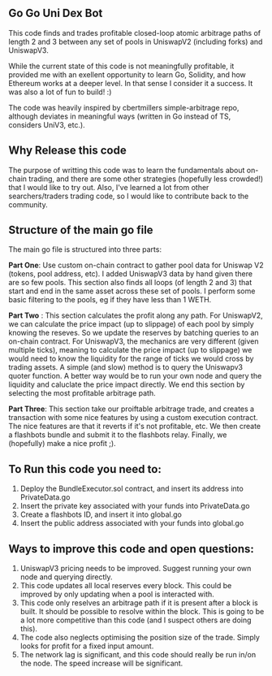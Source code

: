## Go Go Uni Dex Bot
This code finds and trades profitable closed-loop atomic arbitrage paths of length 2 and 3 between any set of pools in UniswapV2 (including forks) and UniswapV3.

While the current state of this code is not meaningfully profitable, it provided me with an exellent opportunity to learn Go, Solidity, and how Ethereum works at a deeper level. In that sense I consider it a success. It was also a lot of fun to build! :)

The code was heavily inspired by cbertmillers simple-arbitrage repo, although deviates in meaningful ways (written in Go instead of TS, considers UniV3, etc.).

## Why Release this code
The purpose of writting this code was to learn the fundamentals about on-chain trading, and there are some other strategies (hopefully less crowded!) that I would like to try out. Also, I've learned a lot from other searchers/traders trading code, so I would like to contribute back to the community.

## Structure of the main go file

The main go file is structured into three parts:

**Part One**: 
Use custom on-chain contract to gather pool data for Uniswap V2 (tokens, pool address, etc). I added UniswapV3 data by hand given there are so few pools.
This section also finds all loops (of length 2 and 3) that start and end in the same asset across these set of pools.
I perform some basic filtering to the pools, eg if they have less than 1 WETH.
 
**Part Two** : 
This section calculates the profit along any path.
For UniswapV2, we can calculate the price impact (up to slippage) of each pool by simply knowing the reseves. So we update the reserves by batching queries to an on-chain contract.
For UniswapV3, the mechanics are very different (given multiple ticks), meaning to calculate the price impact (up to slippage) we would need to know the liquidity for the range of ticks we would cross by trading assets. A simple (and slow) method is to query the Uniswapv3 quoter function. A better way would be to run your own node and query the liquidity and caluclate the price impact directly.
We end this section by selecting the most profitable arbitrage path.

**Part Three**: 
This section take our proiftable arbitrage trade, and creates a transaction with some nice features by using a custom execution contract.
The nice features are that it reverts if it's not profitable, etc.
We then create a flashbots bundle and submit it to the flashbots relay.
Finally, we (hopefully) make a nice profit ;).

## To Run this code you need to:
1. Deploy the BundleExecutor.sol contract, and insert its address into PrivateData.go
2. Insert the private key associated with your funds into PrivateData.go
3. Create a flashbots ID, and insert it into global.go
4. Insert the public address associated with your funds into global.go

## Ways to improve this code and open questions:
1. UniswapV3 pricing needs to be improved. Suggest running your own node and querying directly.
2. This code updates all local reserves every block. This could be improved by only updating when a pool is interacted with. 
3. This code only reselves an arbitrage path if it is present after a block is built. It should be possible to resolve within the block.     This is going to be a lot more competitive than this code (and I suspect others are doing this).
4. The code also neglects optimising the position size of the trade. Simply looks for profit for a fixed input amount.  
5. The network lag is significant, and this code should really be run in/on the node. The speed increase will be significant.
